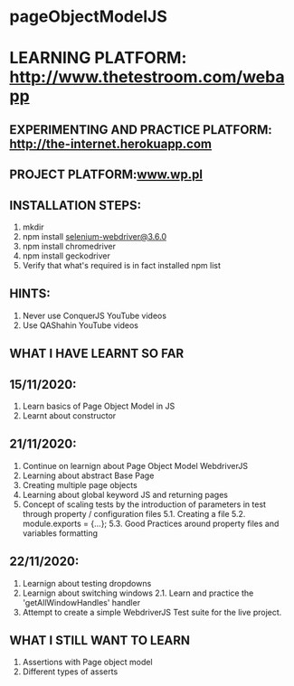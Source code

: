 # pageObjectModelJS


# <b>LEARNING PLATFORM: http://www.thetestroom.com/webapp</b>
## <b>EXPERIMENTING AND PRACTICE PLATFORM: http://the-internet.herokuapp.com</b>
## <b>PROJECT PLATFORM:www.wp.pl</b>



## <b>INSTALLATION STEPS:</b>
1. mkdir <project name>
2. npm install selenium-webdriver@3.6.0
3. npm install chromedriver
4. npm install geckodriver
5. Verify that what's required is in fact installed
    npm list <EXACT NAME OF THE NODE>


## <b>HINTS:</b>
1. Never use ConquerJS YouTube videos
2. Use QAShahin YouTube videos

## <b>WHAT I HAVE LEARNT SO FAR</b>
## <b>15/11/2020:</b>
1. Learn basics of Page Object Model in JS
2. Learnt about constructor

## <b>21/11/2020:</b>
1. Continue on learnign about Page Object Model WebdriverJS
2. Learning about abstract Base Page
3. Creating multiple page objects
4. Learning about global keyword JS and returning pages
5. Concept of scaling tests by the introduction of parameters in test through property / configuration files
    5.1. Creating a file
    5.2. module.exports = {...};
    5.3. Good Practices around property files and variables formatting

## <b>22/11/2020:</b>
1. Learnign about testing dropdowns
2. Learnign about switching windows
    2.1. Learn and practice the 'getAllWindowHandles' handler
3. Attempt to create a simple WebdriverJS Test suite for the live project.


## <b>WHAT I STILL WANT TO LEARN</b>
1. Assertions with Page object model
2. Different types of asserts